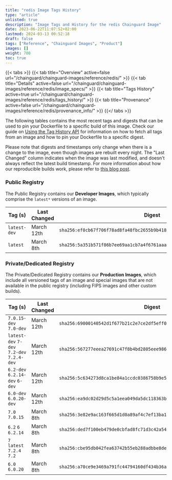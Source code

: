 ```yaml
---
title: "redis Image Tags History"
type: "article"
unlisted: true
description: "Image Tags and History for the redis Chainguard Image"
date: 2023-06-22T11:07:52+02:00
lastmod: 2024-03-13 00:52:18
draft: false
tags: ["Reference", "Chainguard Images", "Product"]
images: []
weight: 700
toc: true
---
```


{{< tabs >}}
{{< tab title="Overview" active=false url="/chainguard/chainguard-images/reference/redis/" >}}
{{< tab title="Details" active=false url="/chainguard/chainguard-images/reference/redis/image_specs/" >}}
{{< tab title="Tags History" active=true url="/chainguard/chainguard-images/reference/redis/tags_history/" >}}
{{< tab title="Provenance" active=false url="/chainguard/chainguard-images/reference/redis/provenance_info/" >}}
{{</ tabs >}}

The following tables contains the most recent tags and digests that can be used to pin your Dockerfile to a specific build of this image. Check our guide on [Using the Tag History API](/chainguard/chainguard-images/using-the-tag-history-api/) for information on how to fetch all tags from an image and how to pin your Dockerfile to a specific digest.

Please note that digests and timestamps only change when there is a change to the image, even though images are rebuilt every night. The "Last Changed" column indicates when the image was last modified, and doesn't always reflect the latest build timestamp. For more information about how our reproducible builds work, please refer to [this blog post](https://www.chainguard.dev/unchained/reproducing-chainguards-reproducible-image-builds).

### Public Registry
The Public Registry contains our **Developer Images**, which typically comprise the `latest*` versions of an image.

| Tag (s)       | Last Changed | Digest                                                                    |
|---------------|--------------|---------------------------------------------------------------------------|
|  `latest-dev` | March 12th   | `sha256:ef0cb67f706f78ad8fa48fbc2655b9b41861db8efe20aae5a6c7b4dbf6803896` |
|  `latest`     | March 8th    | `sha256:5a351b571f86b7ee69aa1cb7a4f6761aaa19ed3728e6b72fe5d89895123541d8` |


### Private/Dedicated Registry
The Private/Dedicated Registry contains our **Production Images**, which include all versioned tags of an image and special images that are not available in the public registry (including FIPS images and other custom builds).

| Tag (s)                                     | Last Changed | Digest                                                                    |
|---------------------------------------------|--------------|---------------------------------------------------------------------------|
|  `7.0.15-dev` `7.0-dev`                     | March 12th   | `sha256:69000140542d1f677b21c2e7ce2df5eff062d6ff976380a7b2195da38de2f5c8` |
|  `latest-dev` `7-dev` `7.2-dev` `7.2.4-dev` | March 12th   | `sha256:567277eeea27691c47f8b4bd2805eee9861b4ac17f3e794ab1bfa44fc999a340` |
|  `6.2-dev` `6.2.14-dev` `6-dev`             | March 12th   | `sha256:5c634273d8ca1be84a1ccdc0386758b9e58b1b7c5af763d9adbb559835fefd45` |
|  `6.0-dev` `6.0.20-dev`                     | March 12th   | `sha256:ea9dc02d29d5c5a1eea049da5dc118363b2e26278f10f4cd9c93fa9751ab80c8` |
|  `7.0` `7.0.15`                             | March 8th    | `sha256:3e82e9ac163f665d1d0a89af4c7ef13ba1afdbe1d5a131fadb70b3d965a8adf9` |
|  `6.2` `6` `6.2.14`                         | March 8th    | `sha256:ded7f100eb479de0cbfad8fc71d3c42a541999b9702acb0f569f8964b233dd56` |
|  `7` `latest` `7.2.4` `7.2`                 | March 8th    | `sha256:cbe95db042fea63742b55eb288adbbe8de2ebc0bd522d8e994c8529a45584516` |
|  `6.0` `6.0.20`                             | March 8th    | `sha256:a70ce9e3469a791fc44794160df434b36ae3decae7e0c1d7f668320a5e8086e0` |

